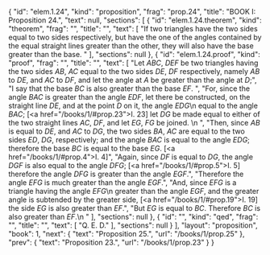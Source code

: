 {
  "id": "elem.1.24",
  "kind": "proposition",
  "frag": "prop.24",
  "title": "BOOK I: Proposition 24.",
  "text": null,
  "sections": [
    {
      "id": "elem.1.24.theorem",
      "kind": "theorem",
      "frag": "",
      "title": "",
      "text": [
        "If two triangles have the two sides equal to two sides respectively, but have the one of the angles contained by the equal straight lines greater than the other, they will also have the base greater than the base. "
      ],
      "sections": null
    },
    {
      "id": "elem.1.24.proof",
      "kind": "proof",
      "frag": "",
      "title": "",
      "text": [
        "Let <var>ABC</var>, <var>DEF</var> be two triangles having the two sides <var>AB</var>, <var>AC</var> equal to the two sides <var>DE</var>, <var>DF</var> respectively, namely <var>AB</var> to <var>DE</var>, and <var>AC</var> to <var>DF</var>, and let the angle at <var>A</var> be greater than the angle at <var>D</var>;",
        "I say that the base <var>BC</var> is also greater than the base <var>EF</var>. ",
        "For, since the angle <var>BAC</var> is greater than the angle <var>EDF</var>, let there be constructed, on the straight line <var>DE</var>, and at the point <var>D</var> on it, the angle <var>EDG</var>\n        equal to the angle <var>BAC</var>; [<a href=\"/books/1/#prop.23\">I. 23</a>] let <var>DG</var> be made equal to either of the two straight lines <var>AC</var>, <var>DF</var>, and let <var>EG</var>, <var>FG</var> be joined. \n        ",
        "Then, since <var>AB</var> is equal to <var>DE</var>, and <var>AC</var> to <var>DG</var>, the two sides <var>BA</var>, <var>AC</var> are equal to the two sides <var>ED</var>, <var>DG</var>, respectively; and the angle <var>BAC</var> is equal to the angle <var>EDG</var>; therefore the base <var>BC</var> is equal to the base <var>EG</var>. [<a href=\"/books/1/#prop.4\">I. 4</a>]",
        "Again, since <var>DF</var> is equal to <var>DG</var>, the angle <var>DGF</var> is also equal to the angle <var>DFG</var>; [<a href=\"/books/1/#prop.5\">I. 5</a>] therefore the angle <var>DFG</var> is greater than the angle <var>EGF</var>.",
        "Therefore the angle <var>EFG</var> is much greater than the angle <var>EGF</var>.",
        "And, since <var>EFG</var> is a triangle having the angle <var>EFG</var>\n        greater than the angle <var>EGF</var>, and the greater angle is subtended by the greater side, [<a href=\"/books/1/#prop.19\">I. 19</a>] the side <var>EG</var> is also greater than <var>EF</var>.",
        "But <var>EG</var> is equal to <var>BC</var>. Therefore <var>BC</var> is also greater than <var>EF</var>.\n        "
      ],
      "sections": null
    },
    {
      "id": "",
      "kind": "qed",
      "frag": "",
      "title": "",
      "text": [
        "Q. E. D."
      ],
      "sections": null
    }
  ],
  "layout": "proposition",
  "book": 1,
  "next": {
    "text": "Proposition 25.",
    "url": "/books/1/prop.25"
  },
  "prev": {
    "text": "Proposition 23.",
    "url": "/books/1/prop.23"
  }
}

